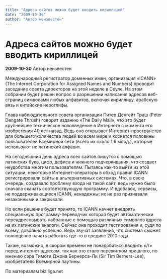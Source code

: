 ```yaml
---
title: "Адреса сайтов можно будет вводить кириллицей"
date: "2009-10-30"
author: "Автор неизвестен"
---
```


# Адреса сайтов можно будет вводить кириллицей

**2009-10-30** Автор неизвестен

Международный регистратор доменных имен, организация «ICANN» (The Internet Corporation for Assigned Names and Numbers) проводит заседание совета директоров на этой неделе в Сеуле. На этом собрании будет решен вопрос о разрешении написания адресов веб-страниц символами любых алфавитов, включая кириллицу, арабскую вязь и китайские иероглифы.

Глава наблюдательного совета организации Питер Денгейт Траш (Peter Dengate Thrush) говорит изданию «The Daily Mail», что это будет крупнейшее техническое нововведение в Интернете с момента его изобретения 40 лет назад. Ведь оно открывает Интернет-пространство для большего количества людей во всем мире и коснется половины пользователей Всемирной сети (всего их около 1,6 млрд.), которые используют не латинский алфавит.

На сегодняшний день адреса всех сайтов пишутся с помощью латинских букв, цифр, дефиса и нижнего подчеркивания, что создает неудобства многим пользователям. Пытаясь как-то выйти из этой ситуации, некоторые Интернет-операторы в обход правил ICANN регистрировали сайты в альтернативных системах. Что, в свою очередь, создавало проблему входа на такой сайт, ведь нужно было сначала скачать соответствующую программу. И вдобавок, сервисы, не поддерживающиеся ICANN, ненадежны: их не раз признавали незаконными и закрывали.

Но если решение будет принято, то ICANN начнет внедрять специальную программу-переводчик которая будет автоматически переадресовывать набранные с помощью различных символов адреса на их латинские аналоги. Сейчас она проходит тестирования и, судя по всему, довольно успешно. Ведь звучат заявления, что система сможет полноценно начать работать где-то в средине 2010 года.

Также, возможно, в скором времени не понадобиться вводить «//» перед интернет адресом, так как это стало пережитком прошлого, по мнению сэра Тимоти Джона Бернерса-Ли (Sir Tim Berners-Lee), изобретателя Всемирной паутины.

По материалам biz.liga.net